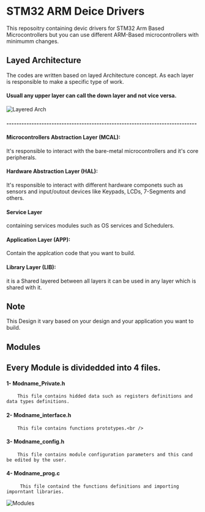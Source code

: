 
# STM32 ARM Deice Drivers
 This reposoitry containing devic drivers for STM32 Arm Based Microcontrollers but you can use different ARM-Based microcontrollers with minimumm changes. 

## Layed Architecture 
  The codes are written based on layed Architecture concept. 
As each layer is responsible to make a specific type of work. 
#### Usuall any upper layer can call the down layer and not vice versa. 
![Layered Arch](https://github.com/ahmad37/Embedded-Systems/assets/31402712/a995d8d9-4cd1-49ff-b5c9-f1ab758d1a2c)


#### ----------------------------------------------------------------------------

####   Microcontrollers Abstraction Layer (MCAL): 
  It's responsible to interact with the  bare-metal microcontrollers and it's core peripherals. 

  

####  Hardware Abstraction Layer (HAL): 
It's responsible to interact with different hardware componets such as sensors  and input/outout devices like Keypads, LCDs, 7-Segments and others.

#### Service Layer 
 containing services modules such as OS services and Schedulers.

 #### Application Layer (APP): 
Contain the applcation code that you want to build. 

#### Library Layer (LIB): 
 it is a Shared layered between all layers it can  be used in any layer which is shared with it. 


## Note 
   This Design it vary based on your design and your application you want to build. 


## Modules

## Every Module is dividedded into 4 files. 
#### 1- Modname_Private.h <br />       
        This file contains hidded data such as registers definitions and data types definitions. 
#### 2- Modname_interface.h  <br />
        This file contains functions prototypes.<br />
#### 3- Modname_config.h <br />
        This file contains module configuration parameters and this cand be edited by the user. 
#### 4- Modname_prog.c<br />
         This file containd the functions definitions and importing imporntant libraries. 
         

![Modules](https://github.com/ahmad37/Embedded-Systems/assets/31402712/1607f672-fd22-49ab-a24d-8b41b754fa9a)

    

